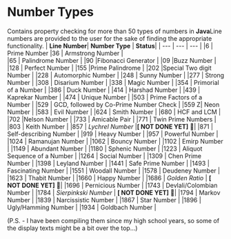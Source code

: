 # Number Types 

Contains property checking for more than 50 types of numbers in **Java**Line numbers are provided to the user for the sake of finding the appropriate functionality.
| **Line Number**| **Number Type** | **Status**|
| --- | --- | --- |
|6 | Prime Number
|36   | Armstrong Number |  
|65   | Palindrome Number | 
|90   |Fibonacci Generator | 
|09   |Buzz Number | 
|128  | Perfect Number | 
|155  |Prime Palindrome  | 
|202  |Special Two digit Number | 
|228  | Automorphic Number | 
|248  | Sunny Number | 
|277  | Strong Number | |308  | Disarium Number | 
|338  | Magic Number | 
|354  | Primorial of a Number | 
|386  | Duck Number | 
|414  | Harshad Number | 
|439  | Kaprekar Number | 
|474  | Unique Number | 
|503  | Prime Factors of a Number | 
|529  | GCD, followed by Co-Prime Number Check | 
|559 Z| Neon Number | 
|583  | Evil Number | 
|624  | Smith Number | 
|680  |  HCF and LCM | 
|702  |Nelson Number | 
|733  | Amicable Pair | 
|771  | Twin Prime Numbers | 
|803  | Keith Number | 
|857  | *Lychrel Number* |**[ NOT DONE YET]** 🔧| 
|871  | Self-describing Number | 
|919  | Heavy Number | 
|957  | Powerful Number | 
|1024 | Ramanujan Number | 
|1062 | Bouncy Number | 
|1102 | Emirp Number | 
|1149 | Abundant Number | 
|1180 | Sphenic Number | 
|1223 | Aliquot Sequence of a Number | 
|1264 | Social Number | 
|1309 | Chen Prime Number | 
|1398 | Leyland Number | 
|1441 | Safe Prime Number | 
|1493 | Fascinating Number | 
|1551 | Woodall Number | 
|1578 | Deudeney Number | 
|1623 | Thabit Number | 
|1660 | Happy Number | 
|1686 | *Golden Ratio* | **[ NOT DONE YET]** 🔧| 
|1696 | Pernicious Number | 
|1743 | Devlali/Colombian Number | 
|1784 | *Sierpinkski Number* | **[ NOT DONE YET]** 🔧| 
|1794 | Markov Number | 
|1839 | Narcissistic Number | 
|1867 | Star Number | 
|1896 | Ugly/Hamming Number | 
|1934 | Goldbach Number | 

(P.S. - I have been compiling them since my high school years, so some of the display texts might be a bit over the top...)
